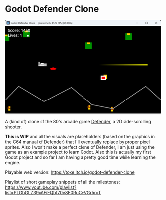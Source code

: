 # Godot Defender Clone

![Screenshot](images/screenshot.png)

A (kind of) clone of the 80's arcade game [Defender](https://www.mobygames.com/game/140/defender/screenshots/), a 2D side-scrolling shooter.

**This is WIP** and all the visuals are placeholders (based on the graphics in the C64 manual of Defender) that I'll eventually replace by proper pixel sprites. Also I won't make a perfect clone of Defender, I am just using the game as an example project to learn Godot. Also this is actually my first Godot project and so far I am having a pretty good time while learning the engine.

Playable web version: https://toxe.itch.io/godot-defender-clone

Playlist of short gameplay snippets of all the milestones:  
https://www.youtube.com/playlist?list=PLGbGLZ39xAFiEQbf70v8F0RuCvVGr5roT
